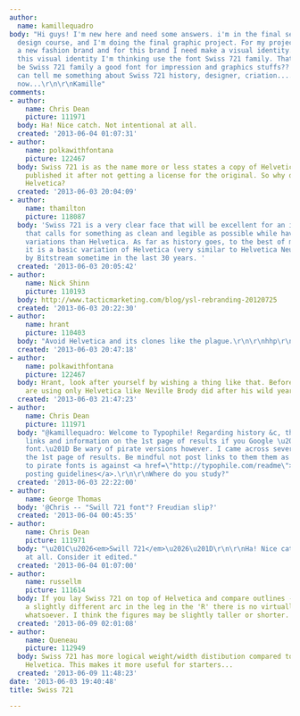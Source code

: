 ```yaml
---
author:
  name: kamillequadro
body: "Hi guys! I'm new here and need some answers. i'm in the final semestre of my
  design course, and I'm doing the final graphic project. For my project, I must develop
  a new fashion brand and for this brand I need make a visual identity. Well, to do
  this visual identity I'm thinking use the font Swiss 721 family. That's my question...would
  be Swiss 721 family a good font for impression and graphics stuffs?? And if someone
  can tell me something about Swiss 721 history, designer, criation.... Thanks for
  now...\r\n\r\nKamille"
comments:
- author:
    name: Chris Dean
    picture: 111971
  body: Ha! Nice catch. Not intentional at all.
  created: '2013-06-04 01:07:31'
- author:
    name: polkawithfontana
    picture: 122467
  body: Swiss 721 is as the name more or less states a copy of Helvetica. Bitstream
    published it after not getting a license for the original. So why do you not use
    Helvetica?
  created: '2013-06-03 20:04:09'
- author:
    name: thamilton
    picture: 118087
  body: 'Swiss 721 is a very clear face that will be excellent for an identity system
    that calls for something as clean and legible as possible while having more font
    variations than Helvetica. As far as history goes, to the best of my knowledge
    it is a basic variation of Helvetica (very similar to Helvetica Neue) created
    by Bitstream sometime in the last 30 years. '
  created: '2013-06-03 20:05:42'
- author:
    name: Nick Shinn
    picture: 110193
  body: http://www.tacticmarketing.com/blog/ysl-rebranding-20120725
  created: '2013-06-03 20:22:30'
- author:
    name: hrant
    picture: 110403
  body: "Avoid Helvetica and its clones like the plague.\r\n\r\nhhp\r\n"
  created: '2013-06-03 20:47:18'
- author:
    name: polkawithfontana
    picture: 122467
  body: Hrant, look after yourself by wishing a thing like that. Before you know you
    are using only Helvetica like Neville Brody did after his wild years at The Face.
  created: '2013-06-03 21:47:23'
- author:
    name: Chris Dean
    picture: 111971
  body: "@kamillequadro: Welcome to Typophile! Regarding history &c, there are several
    links and information on the 1st page of results if you Google \u201CSwiss 721
    font.\u201D Be wary of pirate versions however. I came across several also on
    the 1st page of results. Be mindful not post links to them them as posting links
    to pirate fonts is against <a href=\"http://typophile.com/readme\">Typophile\u2019s
    posting guidelines</a>.\r\n\r\nWhere do you study?"
  created: '2013-06-03 22:22:00'
- author:
    name: George Thomas
  body: '@Chris -- "Swill 721 font"? Freudian slip?'
  created: '2013-06-04 00:45:35'
- author:
    name: Chris Dean
    picture: 111971
  body: "\u201C\u2026<em>Swill 721</em>\u2026\u201D\r\n\r\nHa! Nice catch. Not intentional
    at all. Consider it edited."
  created: '2013-06-04 01:07:00'
- author:
    name: russellm
    picture: 111614
  body: If you lay Swiss 721 on top of Helvetica and compare outlines - except for
    a slightly different arc in the leg in the 'R' there is no virtually difference
    whatsoever. I think the figures may be slightly taller or shorter.
  created: '2013-06-09 02:01:08'
- author:
    name: Queneau
    picture: 112949
  body: Swiss 721 has more logical weight/width distibution compared to the original
    Helvetica. This makes it more useful for starters...
  created: '2013-06-09 11:48:23'
date: '2013-06-03 19:40:48'
title: Swiss 721

---
```

